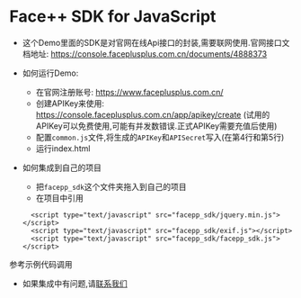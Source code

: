 Face++ SDK for JavaScript
=====================

* 这个Demo里面的SDK是对官网在线Api接口的封装,需要联网使用.官网接口文档地址: <https://console.faceplusplus.com.cn/documents/4888373>
* 如何运行Demo:
    * 在官网注册账号: <https://www.faceplusplus.com.cn/>
    * 创建APIKey来使用: <https://console.faceplusplus.com.cn/app/apikey/create> (试用的APIKey可以免费使用,可能有并发数错误.正式APIKey需要充值后使用)
    * 配置`common.js`文件,将生成的`APIKey`和`APISecret`写入(在第4行和第5行)
    * 运行index.html

* 如何集成到自己的项目
  
  * 把`facepp_sdk`这个文件夹拖入到自己的项目
  * 在项目中引用

  ```
    <script type="text/javascript" src="facepp_sdk/jquery.min.js"></script>
    <script type="text/javascript" src="facepp_sdk/exif.js"></script>
    <script type="text/javascript" src="facepp_sdk/facepp_sdk.js"></script>

  ``` 
参考示例代码调用
  
* 如果集成中有问题,请[联系我们](https://www.faceplusplus.com.cn/contact-us/)

